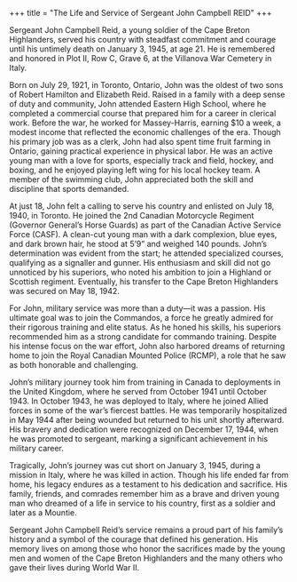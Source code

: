 +++
title = "The Life and Service of Sergeant John Campbell REID"
+++


Sergeant John Campbell Reid, a young soldier of the Cape Breton Highlanders, served his country with steadfast commitment and courage until his untimely death on January 3, 1945, at age 21. 
He is remembered and honored in Plot II, Row C, Grave 6, at the Villanova War Cemetery in Italy.

Born on July 29, 1921, in Toronto, Ontario, John was the oldest of two sons of Robert Hamilton and Elizabeth Reid. Raised in a family with a deep sense of duty and community, John attended Eastern High School, where he completed a commercial course that prepared him for a career in clerical work. Before the war, he worked for Massey-Harris, earning $10 a week, a modest income that reflected the economic challenges of the era. Though his primary job was as a clerk, John had also spent time fruit farming in Ontario, gaining practical experience in physical labor. He was an active young man with a love for sports, especially track and field, hockey, and boxing, and he enjoyed playing left wing for his local hockey team. A member of the swimming club, John appreciated both the skill and discipline that sports demanded.

At just 18, John felt a calling to serve his country and enlisted on July 18, 1940, in Toronto. He joined the 2nd Canadian Motorcycle Regiment (Governor General’s Horse Guards) as part of the Canadian Active Service Force (CASF). A clean-cut young man with a dark complexion, blue eyes, and dark brown hair, he stood at 5’9” and weighed 140 pounds. John’s determination was evident from the start; he attended specialized courses, qualifying as a signaller and gunner. His enthusiasm and skill did not go unnoticed by his superiors, who noted his ambition to join a Highland or Scottish regiment. Eventually, his transfer to the Cape Breton Highlanders was secured on May 18, 1942.

For John, military service was more than a duty—it was a passion. His ultimate goal was to join the Commandos, a force he greatly admired for their rigorous training and elite status. As he honed his skills, his superiors recommended him as a strong candidate for commando training. 
Despite his intense focus on the war effort, John also harbored dreams of returning home to join the Royal Canadian Mounted Police (RCMP), a role that he saw as both honorable and challenging.

John’s military journey took him from training in Canada to deployments in the United Kingdom, where he served from October 1941 until October 1943. 
In October 1943, he was deployed to Italy, where he joined Allied forces in some of the war’s fiercest battles. He was temporarily hospitalized in May 1944 after being wounded but returned to his unit shortly afterward. His bravery and dedication were recognized on December 17, 1944, when he was promoted to sergeant, marking a significant achievement in his military career.

Tragically, John’s journey was cut short on January 3, 1945, during a mission in Italy, where he was killed in action. 
Though his life ended far from home, his legacy endures as a testament to his dedication and sacrifice. His family, friends, and comrades remember him as a brave and driven young man who dreamed of a life in service to his country, first as a soldier and later as a Mountie.

Sergeant John Campbell Reid’s service remains a proud part of his family’s history and a symbol of the courage that defined his generation. His memory lives on among those who honor the sacrifices made by the young men and women of the Cape Breton Highlanders and the many others who gave their lives during World War II.
